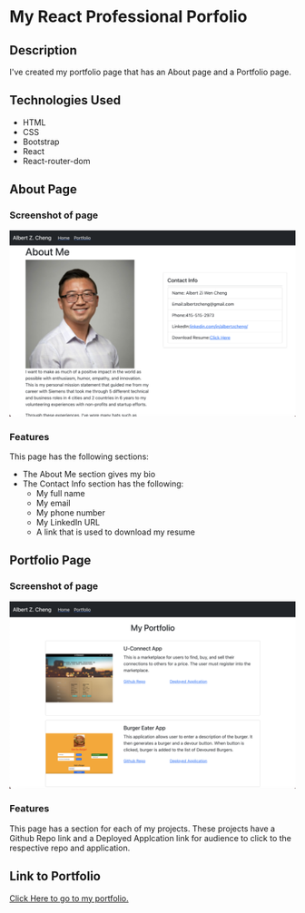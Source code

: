 # My React Professional Porfolio 

## Description

I've created my portfolio page that has an About page and a Portfolio page. 

## Technologies Used
* HTML 
* CSS
* Bootstrap
* React
* React-router-dom

## About Page
### Screenshot of page

![About Page](./src/Components/Images/app_screenshots/AboutMe.png)

### Features 

This page has the following sections: 
* The About Me section gives my bio 
* The Contact Info section has the following: 
   * My full name
   * My email 
   * My phone number
   * My LinkedIn URL
   * A link that is used to download my resume

## Portfolio Page
### Screenshot of page

![Portfolio Page](./src/Components/Images/app_screenshots/Portfolio.png)

### Features 

This page has a section for each of my projects.  These projects have a Github Repo link and a Deployed Applcation link for audience to click to the respective repo and application. 

## Link to Portfolio

[Click Here to go to my portfolio.](https://react-portfolio-515.herokuapp.com/)